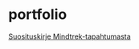 # portfolio

[Suosituskirje Mindtrek-tapahtumasta](./Neo_Kuusinen_Reference_Letter_Mindtrek_2025.pdf)
